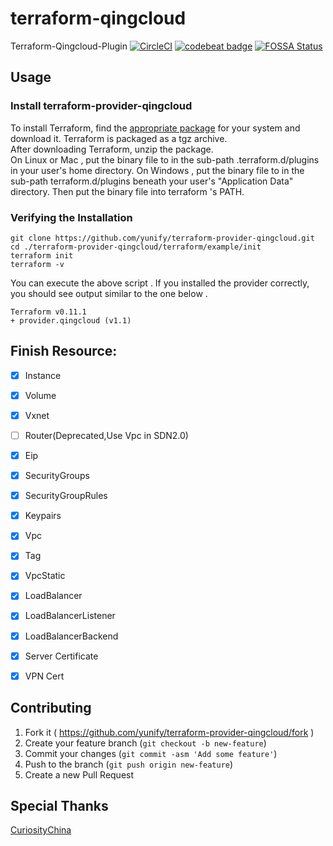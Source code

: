 # terraform-qingcloud


Terraform-Qingcloud-Plugin [![CircleCI](https://circleci.com/gh/yunify/terraform-provider-qingcloud/tree/master.svg?style=svg)](https://circleci.com/gh/yunify/terraform-provider-qingcloud/tree/master)
[![codebeat badge](https://codebeat.co/badges/d6cc83ea-779f-4fce-8091-abc0b719d271)](https://codebeat.co/projects/github-com-yunify-qingcloud-terraform-provider-master-3c5cd450-e81b-4eb1-aaf6-aa9b76158d6f)
[![FOSSA Status](https://app.fossa.io/api/projects/git%2Bgithub.com%2Fyunify%2Fterraform-provider-qingcloud.svg?type=shield)](https://app.fossa.io/projects/git%2Bgithub.com%2Fyunify%2Fterraform-provider-qingcloud?ref=badge_shield)

## Usage

### Install terraform-provider-qingcloud

To install Terraform, find the [appropriate package](https://github.com/yunify/terraform-provider-qingcloud/releases) for your system and download it. Terraform is packaged as a tgz archive.  
After downloading Terraform, unzip the package.   
On Linux or Mac , put the binary file to in the sub-path .terraform.d/plugins in your user's home directory.
On Windows , put the binary file to in the sub-path terraform.d/plugins beneath your user's "Application Data" directory.
Then put the binary file into terraform 's PATH.

### Verifying the Installation

```shell
git clone https://github.com/yunify/terraform-provider-qingcloud.git
cd ./terraform-provider-qingcloud/terraform/example/init
terraform init
terraform -v
```
You can execute the above script . If you installed the provider correctly, you should see output similar to the one below .  
```shell
Terraform v0.11.1
+ provider.qingcloud (v1.1)
```

## Finish Resource:
- [x] Instance
- [x] Volume
- [x] Vxnet
- [ ] Router(Deprecated,Use Vpc in SDN2.0)
- [x] Eip
- [x] SecurityGroups
- [x] SecurityGroupRules
- [x] Keypairs
- [x] Vpc
- [x] Tag
- [x] VpcStatic
- [x] LoadBalancer
- [x] LoadBalancerListener
- [x] LoadBalancerBackend
- [x] Server Certificate
- [x] VPN Cert



## Contributing

1. Fork it ( https://github.com/yunify/terraform-provider-qingcloud/fork )
2. Create your feature branch (`git checkout -b new-feature`)
3. Commit your changes (`git commit -asm 'Add some feature'`)
4. Push to the branch (`git push origin new-feature`)
5. Create a new Pull Request    


## Special Thanks
[CuriosityChina](https://github.com/CuriosityChina)
